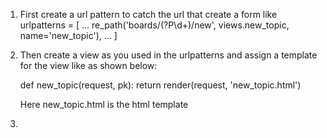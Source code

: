 1. First create a url pattern to catch the url that create a form like 
    urlpatterns = [
        ...
        re_path('boards/(?P<pk>\d+)/new', views.new_topic, name='new_topic'),
        ...
    ]

2. Then create a view as you used in the urlpatterns and assign a template for the view like as shown below:
    
    def new_topic(request, pk):
    return render(request, 'new_topic.html')

    Here new_topic.html is the html template
3. 